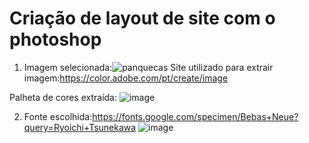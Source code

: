 #  Criação de layout de site com o photoshop

1. Imagem selecionada:![panquecas](https://user-images.githubusercontent.com/79714103/140329136-8922b6cd-9644-41c2-a8c4-034b225d1662.png)
Site utilizado para extrair imagem:https://color.adobe.com/pt/create/image

Palheta de cores extraída: ![image](https://user-images.githubusercontent.com/79714103/140329350-ec15f35b-37a9-42cc-821e-3e81735ea02d.png)

2. Fonte escolhida:https://fonts.google.com/specimen/Bebas+Neue?query=Ryoichi+Tsunekawa
![image](https://user-images.githubusercontent.com/79714103/140329969-88d9f24f-c948-4095-8458-f2cd6ef8da32.png)
